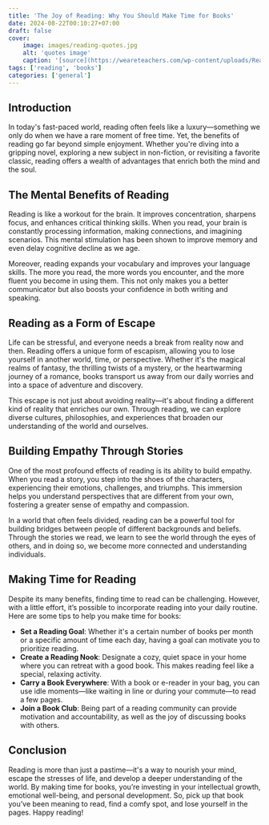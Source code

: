 ```yaml
---
title: 'The Joy of Reading: Why You Should Make Time for Books'
date: 2024-08-22T00:10:27+07:00
draft: false
cover:
    image: images/reading-quotes.jpg
    alt: 'quotes image'
    caption: '[source](https://weareteachers.com/wp-content/uploads/Reading-Quotes-Feature.jpg)'    
tags: ['reading', 'books']
categories: ['general']
---
```


## Introduction
In today's fast-paced world, reading often feels like a luxury—something we only do when we have a rare moment of free time. Yet, the benefits of reading go far beyond simple enjoyment. Whether you're diving into a gripping novel, exploring a new subject in non-fiction, or revisiting a favorite classic, reading offers a wealth of advantages that enrich both the mind and the soul.

## The Mental Benefits of Reading
Reading is like a workout for the brain. It improves concentration, sharpens focus, and enhances critical thinking skills. When you read, your brain is constantly processing information, making connections, and imagining scenarios. This mental stimulation has been shown to improve memory and even delay cognitive decline as we age.

Moreover, reading expands your vocabulary and improves your language skills. The more you read, the more words you encounter, and the more fluent you become in using them. This not only makes you a better communicator but also boosts your confidence in both writing and speaking.

## Reading as a Form of Escape
Life can be stressful, and everyone needs a break from reality now and then. Reading offers a unique form of escapism, allowing you to lose yourself in another world, time, or perspective. Whether it's the magical realms of fantasy, the thrilling twists of a mystery, or the heartwarming journey of a romance, books transport us away from our daily worries and into a space of adventure and discovery.

This escape is not just about avoiding reality—it's about finding a different kind of reality that enriches our own. Through reading, we can explore diverse cultures, philosophies, and experiences that broaden our understanding of the world and ourselves.

## Building Empathy Through Stories
One of the most profound effects of reading is its ability to build empathy. When you read a story, you step into the shoes of the characters, experiencing their emotions, challenges, and triumphs. This immersion helps you understand perspectives that are different from your own, fostering a greater sense of empathy and compassion.

In a world that often feels divided, reading can be a powerful tool for building bridges between people of different backgrounds and beliefs. Through the stories we read, we learn to see the world through the eyes of others, and in doing so, we become more connected and understanding individuals.

## Making Time for Reading
Despite its many benefits, finding time to read can be challenging. However, with a little effort, it’s possible to incorporate reading into your daily routine. Here are some tips to help you make time for books:

- **Set a Reading Goal**: Whether it's a certain number of books per month or a specific amount of time each day, having a goal can motivate you to prioritize reading.
- **Create a Reading Nook**: Designate a cozy, quiet space in your home where you can retreat with a good book. This makes reading feel like a special, relaxing activity.
- **Carry a Book Everywhere**: With a book or e-reader in your bag, you can use idle moments—like waiting in line or during your commute—to read a few pages.
- **Join a Book Club**: Being part of a reading community can provide motivation and accountability, as well as the joy of discussing books with others.

## Conclusion
Reading is more than just a pastime—it's a way to nourish your mind, escape the stresses of life, and develop a deeper understanding of the world. By making time for books, you’re investing in your intellectual growth, emotional well-being, and personal development. So, pick up that book you’ve been meaning to read, find a comfy spot, and lose yourself in the pages. Happy reading!
